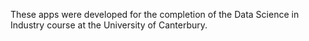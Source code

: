 These apps were developed for the completion of the Data Science in Industry course at the University of Canterbury.
